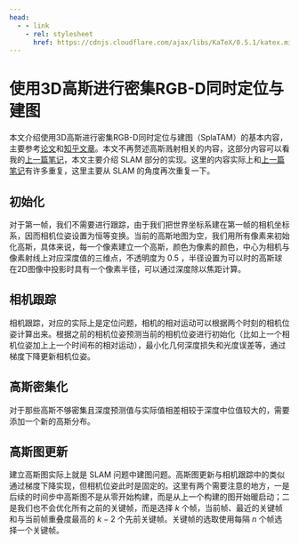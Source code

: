 ```yaml
---
head:
  - - link
    - rel: stylesheet
      href: https://cdnjs.cloudflare.com/ajax/libs/KaTeX/0.5.1/katex.min.css
---
```


# 使用3D高斯进行密集RGB-D同时定位与建图

本文介绍使用3D高斯进行密集RGB-D同时定位与建图（SplaTAM）的基本内容，主要参考[论文](https://arxiv.org/abs/2312.02126)和[知乎文章](https://zhuanlan.zhihu.com/p/676461713)。本文不再赘述高斯溅射相关的内容，这部分内容可以看我的[上一篇笔记](./gaussian-splatting-slam)，本文主要介绍 SLAM 部分的实现。这里的内容实际上和[上一篇笔记](./gaussian-splatting-slam)有许多重复，这里主要从 SLAM 的角度再次重复一下。

## 初始化

对于第一帧，我们不需要进行跟踪，由于我们把世界坐标系建在第一帧的相机坐标系，因而相机位姿设置为恒等变换。当前的高斯地图为空，我们用所有像素来初始化高斯，具体来说，每一个像素建立一个高斯，颜色为像素的颜色，中心为相机与像素射线上对应深度值的三维点，不透明度为 $0.5$ ，半径设置为可以时的高斯球在2D图像中投影时具有一个像素半径，可以通过深度除以焦距计算。

## 相机跟踪

相机跟踪，对应的实际上是定位问题，相机的相对运动可以根据两个时刻的相机位姿计算出来。根据之前的相机位姿预测当前的相机位姿进行初始化（比如上一个相机位姿加上上一个时间布的相对运动），最小化几何深度损失和光度误差等，通过梯度下降更新相机位姿。

## 高斯密集化

对于那些高斯不够密集且深度预测值与实际值相差相较于深度中位值较大的，需要添加一个新的高斯分布。

## 高斯图更新

建立高斯图实际上就是 SLAM 问题中建图问题。高斯图更新与相机跟踪中的类似通过梯度下降实现，但相机位姿此时是固定的。这里有两个需要注意的地方，一是后续的时间步中高斯图不是从零开始构建，而是从上一个构建的图开始暖启动；二是我们也不会优化所有之前的关键帧，而是选择 $k$ 个帧，当前帧、最近的关键帧和与当前帧重叠度最高的 $k-2$ 个先前关键帧。关键帧的选取使用每隔 $n$ 个帧选择一个关键帧。
